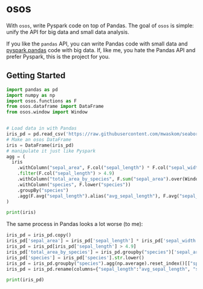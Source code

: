 # osos
With `osos`, write Pyspark code on top of Pandas. The goal of `osos` is simple: unify the API for big data and small data analysis. 

If you like the `pandas` API, you can write Pandas code with small data and [pyspark.pandas](https://spark.apache.org/docs/latest/api/python/getting_started/quickstart_ps.html) code with big data.
If, like me, you hate the Pandas API and prefer Pyspark, this is the project for you.

## Getting Started
```python
import pandas as pd
import numpy as np
import osos.functions as F
from osos.dataframe import DataFrame
from osos.window import Window


# Load data in with Pandas
iris_pd = pd.read_csv('https://raw.githubusercontent.com/mwaskom/seaborn-data/master/iris.csv')
# Make an osos DataFrame
iris = DataFrame(iris_pd)
# manipulate it just like Pyspark
agg = (
  iris
    .withColumn("sepal_area", F.col("sepal_length") * F.col("sepal_width"))
    .filter(F.col("sepal_length") > 4.9)
    .withColumn("total_area_by_species", F.sum("sepal_area").over(Window.partitionBy("species")))
    .withColumn("species", F.lower("species"))
    .groupBy("species")
    .agg(F.avg("sepal_length").alias("avg_sepal_length"), F.avg("sepal_area").alias("avg_sepal_area"))
)

print(iris)

```

The same process in Pandas looks a lot worse (to me):

```python
iris_pd = iris_pd.copy()
iris_pd['sepal_area'] = iris_pd['sepal_length'] * iris_pd['sepal_width']
iris_pd = iris_pd[iris_pd['sepal_length'] > 4.9]
iris_pd['total_area_by_species'] = iris_pd.groupby("species")['sepal_area'].transform(np.sum)
iris_pd['species'] = iris_pd['species'].str.lower()
iris_pd = iris_pd.groupby("species").agg(np.average).reset_index()[["species", "sepal_length", "sepal_area"]]
iris_pd = iris_pd.rename(columns={"sepal_length":"avg_sepal_length", "sepal_area":"avg_sepal_area"})

print(iris_pd)
```

